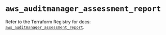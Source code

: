 # `aws_auditmanager_assessment_report`

Refer to the Terraform Registry for docs: [`aws_auditmanager_assessment_report`](https://registry.terraform.io/providers/hashicorp/aws/5.97.0/docs/resources/auditmanager_assessment_report).
